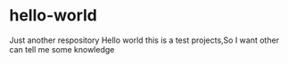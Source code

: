# hello-world
Just another respository
Hello world this is a test projects,So I want other can tell me some knowledge
